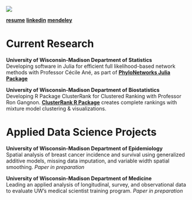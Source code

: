 <img src="https://coraallencoleman.github.io/pic.jpg">

[**resume**](https://coraallencoleman.github.io/coraallencoleman_resume.pdf) 
[**linkedin**](https://www.linkedin.com/in/cora-allen-coleman/)
[**mendeley**](https://www.mendeley.com/profiles/cora--allen-coleman/)

# Current Research 
**University of Wisconsin-Madison Department of Statistics**  
Developing software in Julia for efficient full likelihood-based network methods with Professor Cécile Ané, as part of [**PhyloNetworks Julia Package**](https://github.com/crsl4/PhyloNetworks.jl)

**University of Wisconsin-Madison Department of Biostatistics**  
Developing R Package ClusterRank for Clustered Ranking with Professor Ron Gangnon. [**ClusterRank R Package**](https://github.com/coraallencoleman/ClusterRank) creates complete rankings with mixture model clustering & visualizations.

# Applied Data Science Projects  
**University of Wisconsin-Madison Department of Epidemiology**  
Spatial analysis of breast cancer incidence and survival using generalized additive models, missing data imputation, and variable width spatial smoothing. *Paper in preparation*

**University of Wisconsin-Madison Department of Medicine**  
Leading an applied analysis of longitudinal, survey, and observational data to evaluate UW’s medical scientist training program. *Paper in preparation*